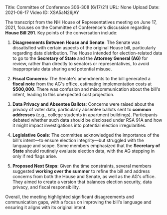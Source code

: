 Title: Committee of Conference 306-308 (6/17/21)
URL: None
Upload Date: 2021-06-17
Video ID: XSA5aN26jAY

The transcript from the NH House of Representatives meeting on June 17, 2021, focuses on the Committee of Conference's discussion regarding **House Bill 291**. Key points of the conversation include:

1. **Disagreements Between House and Senate**: The Senate was dissatisfied with certain aspects of the original House bill, particularly regarding data distribution. The House intended for election-related data to go to the **Secretary of State** and the **Attorney General (AG)** for review, rather than directly to senators or representatives, to avoid inappropriate data sharing and potential misuse.

2. **Fiscal Concerns**: The Senate's amendments to the bill generated a **fiscal note** from the AG's office, estimating implementation costs at **$500,000**. There was confusion and miscommunication about the bill's intent, leading to this unexpected cost projection.

3. **Data Privacy and Absentee Ballots**: Concerns were raised about the privacy of voter data, particularly absentee ballots sent to **common addresses** (e.g., college students in apartment buildings). Participants debated whether such data should be disclosed under RSA 91A and how it might impact investigations into potential election irregularities.

4. **Legislative Goals**: The committee acknowledged the importance of the bill's intent—to ensure election integrity—but struggled with the language and scope. Some members emphasized that the **Secretary of State** should routinely evaluate election data, with the AG stepping in only if red flags arise.

5. **Proposed Next Steps**: Given the time constraints, several members suggested **working over the summer** to refine the bill and address concerns from both the House and Senate, as well as the AG's office. They aimed to create a version that balances election security, data privacy, and fiscal responsibility.

Overall, the meeting highlighted significant disagreements and communication gaps, with a focus on improving the bill's language and ensuring it aligns with its original intent.